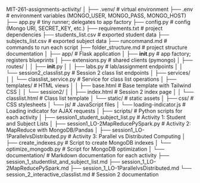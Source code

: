 MIT-261-assignments-activity/
│
├── .venv/                         # virtual environment
├── .env                           # environment variables (MONGO_USER, MONGO_PASS, MONGO_HOST)
├── app.py                         # tiny runner; delegates to app factory
├── config.py                      # config (Mongo URI, SECRET_KEY, etc.)
├── requirements.txt               # project dependencies
├── students_list.csv              # exported student data
├── subjects_list.csv             # exported subject data
├── runcommand.md                 # commands to run each script
├── folder_structure.md           # project structure documentation
│
├── app/                          # Flask application
│   ├── __init__.py               # app factory; registers blueprints
│   ├── extensions.py             # shared clients (pymongo)
│   ├── routes/
│   │   ├── __init__.py
│   │   ├── labs.py               # lab/assignment endpoints
│   │   └── session2_classlist.py  # Session 2 class list endpoints
│   ├── services/
│   │   └── classlist_service.py  # Service for class list operations
│   ├── templates/                # HTML views
│   │   ├── base.html             # Base template with Tailwind CSS
│   │   └── session2/
│   │       ├── index.html        # Session 2 index page
│   │       └── classlist.html    # Class list template
│   └── static/                   # static assets
│       ├── css/                  # CSS stylesheets
│       └── js/                   # JavaScript files
│           └── loading-indicator.js  # Loading indicator for AJAX requests
│
├── scripts/                      # Python scripts for each activity
│   ├── session1_student_subject_list.py      # Activity 1: Student and Subject Lists
│   ├── session1_LO-2MapReducePySpark.py      # Activity 2: MapReduce with MongoDB/Pandas
│   ├── session1_LO-1ParallelvsDistributed.py # Activity 3: Parallel vs Distributed Computing
│   ├── create_indexes.py                     # Script to create MongoDB indexes
│   └── optimize_mongodb.py                   # Script for MongoDB optimization
│
└── documentation/                # Markdown documentation for each activity
    ├── session_1_studentlist_and_subject_list.md
    ├── session_1_LO-2MapReducePySpark.md
    ├── session_1_LO-1ParallelvsDistributed.md
    └── session_2_interactive_classlist.md    # Session 2 documentation
